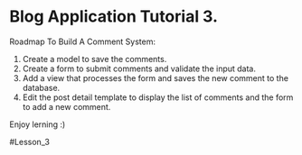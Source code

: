 # Blog Application Tutorial 3.

Roadmap To Build A Comment System:
  1. Create a model to save the comments.
  2. Create a form to submit comments and validate the input data.
  3. Add a view that processes the form and saves the new comment to the database.
  4. Edit the post detail template to display the list of comments and the form to add a new comment.

Enjoy lerning :)

#Lesson_3
